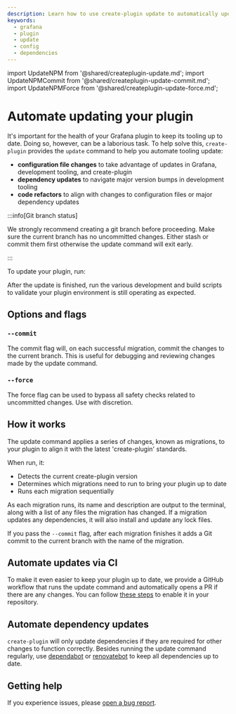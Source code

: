 ```yaml
---
description: Learn how to use create-plugin update to automatically update configuration files, workflows, and dependencies.
keywords:
  - grafana
  - plugin
  - update
  - config
  - dependencies
---
```


import UpdateNPM from '@shared/createplugin-update.md';
import UpdateNPMCommit from '@shared/createplugin-update-commit.md';
import UpdateNPMForce from '@shared/createplugin-update-force.md';

# Automate updating your plugin

It's important for the health of your Grafana plugin to keep its tooling up to date. Doing so, however, can be a laborious task. To help solve this, `create-plugin` provides the `update` command to help you automate tooling update:

- **configuration file changes** to take advantage of updates in Grafana, development tooling, and create-plugin
- **dependency updates** to navigate major version bumps in development tooling
- **code refactors** to align with changes to configuration files or major dependency updates

:::info[Git branch status]

We strongly recommend creating a git branch before proceeding. Make sure the current branch has no uncommitted changes. Either stash or commit them first otherwise the update command will exit early.

:::

To update your plugin, run:

<UpdateNPM />

After the update is finished, run the various development and build scripts to validate your plugin environment is still operating as expected.

## Options and flags

### `--commit`

The commit flag will, on each successful migration, commit the changes to the current branch. This is useful for debugging and reviewing changes made by the update command.

<UpdateNPMCommit />

### `--force`

The force flag can be used to bypass all safety checks related to uncommitted changes. Use with discretion.

<UpdateNPMForce />

## How it works

The update command applies a series of changes, known as migrations, to your plugin to align it with the latest 'create-plugin' standards.

When run, it:

- Detects the current create-plugin version
- Determines which migrations need to run to bring your plugin up to date
- Runs each migration sequentially

As each migration runs, its name and description are output to the terminal, along with a list of any files the migration has changed. If a migration updates any dependencies, it will also install and update any lock files. 

If you pass the `--commit` flag, after each migration finishes it adds a Git commit to the current branch with the name of the migration.

## Automate updates via CI

To make it even easier to keep your plugin up to date, we provide a GitHub workflow that runs the update command and automatically opens a PR if there are any changes. You can follow [these steps](/set-up/set-up-github#the-create-plugin-update-workflow) to enable it in your repository.

## Automate dependency updates

`create-plugin` will only update dependencies if they are required for other changes to function correctly.  Besides running the update command regularly, use [dependabot](https://docs.github.com/en/code-security/getting-started/dependabot-quickstart-guide) or [renovatebot](https://docs.renovatebot.com/) to keep all dependencies up to date.

## Getting help

If you experience issues, please [open a bug report](https://github.com/grafana/plugin-tools/issues/new?template=bug_report.yml).
